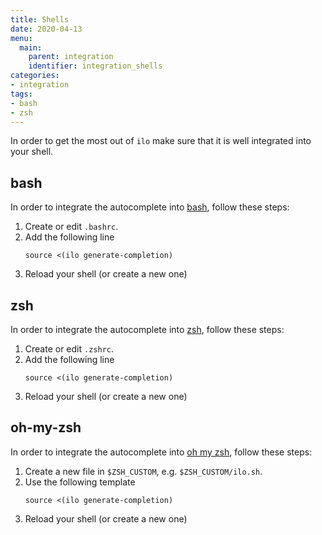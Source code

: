 ```yaml
---
title: Shells
date: 2020-04-13
menu:
  main:
    parent: integration
    identifier: integration_shells
categories:
- integration
tags:
- bash
- zsh
---
```


In order to get the most out of `ilo` make sure that it is well integrated into your shell.

## bash

In order to integrate the autocomplete into [bash](https://www.gnu.org/software/bash/), follow these steps:

1. Create or edit `.bashrc`.
2. Add the following line
    ```shell script
    source <(ilo generate-completion)
    ```
3. Reload your shell (or create a new one)

## zsh

In order to integrate the autocomplete into [zsh](https://www.zsh.org/), follow these steps:

1. Create or edit `.zshrc`.
2. Add the following line
    ```shell script
    source <(ilo generate-completion)
    ```
3. Reload your shell (or create a new one)

## oh-my-zsh

In order to integrate the autocomplete into [oh my zsh](https://github.com/ohmyzsh/ohmyzsh), follow these steps:

1. Create a new file in `$ZSH_CUSTOM`, e.g. `$ZSH_CUSTOM/ilo.sh`.
2. Use the following template
    ```shell script
    source <(ilo generate-completion)
    ```
3. Reload your shell (or create a new one)
